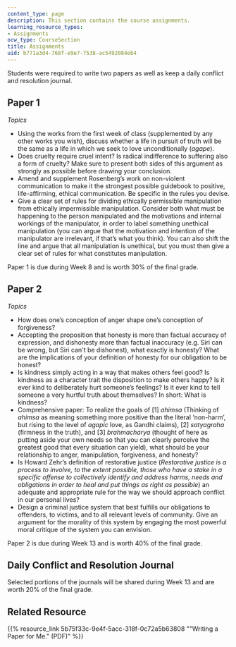 ```yaml
---
content_type: page
description: This section contains the course assignments.
learning_resource_types:
- Assignments
ocw_type: CourseSection
title: Assignments
uid: b771a3d4-768f-e9e7-7538-ac5492084eb4
---
```


Students were required to write two papers as well as keep a daily conflict and resolution journal.

Paper 1
-------

_Topics_

*   Using the works from the first week of class (supplemented by any other works you wish), discuss whether a life in pursuit of truth will be the same as a life in which we seek to love unconditionally (_agape_).
*   Does cruelty require cruel intent? Is radical indifference to suffering also a form of cruelty? Make sure to present both sides of this argument as strongly as possible before drawing your conclusion.
*   Amend and supplement Rosenberg’s work on non-violent communication to make it the strongest possible guidebook to positive, life-affirming, ethical communication. Be specific in the rules you devise.
*   Give a clear set of rules for dividing ethically permissible manipulation from ethically impermissible manipulation. Consider both what must be happening to the person manipulated and the motivations and internal workings of the manipulator, in order to label something unethical manipulation (you can argue that the motivation and intention of the manipulator are irrelevant, if that’s what you think). You can also shift the line and argue that all manipulation is unethical, but you must then give a clear set of rules for what constitutes manipulation.

Paper 1 is due during Week 8 and is worth 30% of the final grade.

Paper 2
-------

_Topics_

*   How does one’s conception of anger shape one’s conception of forgiveness?
*   Accepting the proposition that honesty is more than factual accuracy of expression, and dishonesty more than factual inaccuracy (e.g. Siri can be wrong, but Siri can't be dishonest), what exactly is honesty? What are the implications of your definition of honesty for our obligation to be honest?
*   Is kindness simply acting in a way that makes others feel good? Is kindness as a character trait the disposition to make others happy? Is it ever kind to deliberately hurt someone’s feelings? Is it ever kind to tell someone a very hurtful truth about themselves? In short: What is kindness?
*   Comprehensive paper: To realize the goals of \[1\] _ahimsa_ (Thinking of _ahimsa_ as meaning something more positive than the literal ‘non-harm’, but rising to the level of _agapic_ love, as Gandhi claims), \[2\] _satyagraha_ (firmness in the truth), and \[3\] _brahmacharya_ (thought of here as putting aside your own needs so that you can clearly perceive the greatest good that every situation can yield), what should be your relationship to anger, manipulation, forgiveness, and honesty?
*   Is Howard Zehr’s definition of restorative justice (_Restorative justice is a process to involve, to the extent possible, those who have a stake in a specific offense to collectively identify and address harms, needs and obligations in order to heal and put things as right as possible_) an adequate and appropriate rule for the way we should approach conflict in our personal lives?
*   Design a criminal justice system that best fulfills our obligations to offenders, to victims, and to all relevant levels of community. Give an argument for the morality of this system by engaging the most powerful moral critique of the system you can envision.

Paper 2 is due during Week 13 and is worth 40% of the final grade.

Daily Conflict and Resolution Journal
-------------------------------------

Selected portions of the journals will be shared during Week 13 and are worth 20% of the final grade.

Related Resource
----------------

{{% resource_link 5b75f33c-9e4f-5acc-318f-0c72a5b63808 "\"Writing a Paper for Me.\" (PDF)" %}}